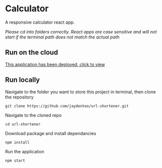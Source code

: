 # Calculator
A responsive calculator react app.

*Please cd into folders correctly. React apps are case sensitive and will not start if the terminal path does not match the actual path*

## Run on the cloud
[This application has been deployed, click to view](https://jaydenteo.github.io/calculator/)

## Run locally
Navigate to the folder you want to store this project in terminal, then clone the repository  
```
git clone https://github.com/jaydenteo/url-shortener.git
```

Navigate to the cloned repo
```
cd url-shortener
```

Download package and install dependancies
```
npm install
```

Run the application
```
npm start
```
